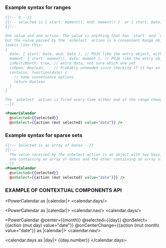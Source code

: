 ### Example syntax for ranges

```hbs
{{!-- O --}}
{{!-- selected is { start: moment(), end: moment() }  or { start: Date, end: Date } --}}
{{!--

One value and one action. The value is anything that has `start` and `end` keys,
but the value passed by the `onSelect` action is a convenient Range object, that
lookis like this:
{
  date: { start: Date, end: Date }, // POJO like the entry object, with dates
  moment: { start: moment(), date: moment }, // POJO like the entry object, with moments
  isMultiMonth: true, // extra data, not sure which one yet
  isOpen: Boolean,    // Probably unneeded since checking if it has an end is enough
  contains: function(date) {
    // Some convenience options
    return Boolean
  }
}

The `onSelect` action is fired every time either end of the range changes.
--}}

<PowerCalendar
  @selected={{selected}}
  @onSelect={{action (mut selected) value="date"}} />

```

### Example syntax for sparse sets

```hbs
{{!-- Selected is an array of Dates --}}
{{!--
  The value received by the onSelect action is an object with two keys, `date` and `moment`,
  one containing an array of dates and the other containing an array of moments
--}}
<PowerCalendar
  @selected={{selected}}
  @onSelect={{action (mut selected) value="date")}} />
```


### EXAMPLE OF CONTEXTUAL COMPONENTS API

<!-- Just days -->
<PowerCalendar as |calendar|>
  <calendar.days/>
</PowerCalendar>

<!-- Days and nav -->
<PowerCalendar as |calendar|>
  <calendar.nav/>
  <calendar.days/>
</PowerCalendar>


<!-- Days and nav -->
<PowerCalendar @center={{month}} @selected={{day}} @onSelect={{action (mut day) value="date"}} @onCenterChange={{action (mut month) value="date"}} as |calendar|>
  <calendar.nav/>

  <calendar.days as |day|>
    {{day.number}}
  </calendar.days>
</PowerCalendar>
